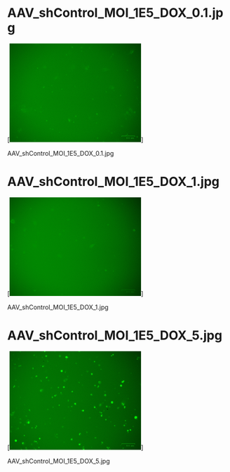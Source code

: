 # AAV_shControl_MOI_1E5_DOX_0.1.jpg

[<img src='AAV_shControl_MOI_1E5_DOX_0.1.jpg' width='300' />]

AAV_shControl_MOI_1E5_DOX_0.1.jpg

# AAV_shControl_MOI_1E5_DOX_1.jpg

[<img src='AAV_shControl_MOI_1E5_DOX_1.jpg' width='300' />]

AAV_shControl_MOI_1E5_DOX_1.jpg

# AAV_shControl_MOI_1E5_DOX_5.jpg

[<img src='AAV_shControl_MOI_1E5_DOX_5.jpg' width='300' />]

AAV_shControl_MOI_1E5_DOX_5.jpg

